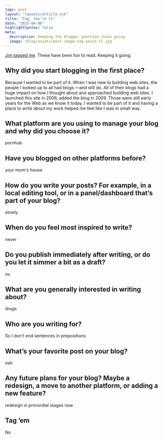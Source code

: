 ```yaml
---
tags: post
layout: "layouts/article.njk"
title: "Tag, You’re It"
date: "2025-04-06"
highlightSyntax: false
meta:
  description: Keeping the blogger question chain going.
  image: /blog/assets/post-image-tag-youre-it.jpg
---
```


[Jim tagged me](https://blog.jim-nielsen.com/2025/tag-youre-it/). These have been fun to read. Keeping it going.

## Why did you start blogging in the first place?

Because I wanted to be part of it. When I was new to building web sites, the people I looked up to all had blogs
—and still do. All of their blogs had a huge impact on how I thought about and approached building web sites. I launched this site in 2006, added the blog in 2009. Those were still early years for the Web as we know it today. I wanted to be part of it and having a place to write about my work helped me feel like I was in small way.

## What platform are you using to manage your blog and why did you choose it?

pornhub

## Have you blogged on other platforms before?

your mom's house

## How do you write your posts? For example, in a local editing tool, or in a panel/dashboard that’s part of your blog?

slowly

## When do you feel most inspired to write?

never

## Do you publish immediately after writing, or do you let it simmer a bit as a draft?

no

## What are you generally interested in writing about?

drugs

## Who are you writing for?

So I don't end sentences in prepositions

## What’s your favorite post on your blog?

nah

## Any future plans for your blog? Maybe a redesign, a move to another platform, or adding a new feature?

redesign in primordial stages now

## Tag ‘em

No
